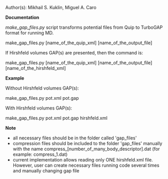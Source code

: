 Author(s): Mikhail S. Kuklin, Miguel A. Caro

**Documentation**

_make_gap_files.py_ script transforms potential files from Quip to TurboGAP format for running MD.

make_gap_files.py [name_of_the_quip_xml] [name_of_the_output_file]

If Hirshfeld volumes GAP(s) are presented, then the command is:

make_gap_files.py [name_of_the_quip_xml] [name_of_the_output_file] [name_of_the_hirshfeld_xml]

**Example**

Without Hirshfeld volumes GAP(s):

make_gap_files.py pot.xml pot.gap

With Hirshfeld volumes GAP(s):

make_gap_files.py pot.xml pot.gap hirshfeld.xml

**Note**
- all necessary files should be in the folder called 'gap_files'
- compression files should be included to the folder 'gap_files' manually with the name compress_[number_of_many_body_descriptor].dat (for example: compress_1.dat)
- current implementation allows reading only ONE hirshfeld.xml file. However, user can create necessary files running code several times and manually changing gap file
